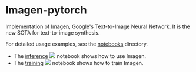 # Imagen-pytorch
Implementation of [Imagen](https://gweb-research-imagen.appspot.com/), Google's Text-to-Image Neural Network. It is the new SOTA for text-to-image synthesis.


For detailed usage examples, see the [notebooks](notebooks) directory.

 * The [inference](notebooks/Imagen_pytorch_inference.ipynb) [![][colab]][colab-inference] notebook shows how to use Imagen.
 * The [training](notebooks/Imagen_pytorch_train.ipynb) [![][colab]][colab-training] notebook shows how to train Imagen.

[colab]: <https://colab.research.google.com/assets/colab-badge.svg>
[colab-inference]: <https://colab.research.google.com/drive/1DvU6SSNRUMBlE_EzgtRrv4d1TWpvcy9z?usp=sharing>
[colab-training]: <https://colab.research.google.com/drive/1CNrZZH5VUnJAIxLXl2HOJDNh2JCCQLSz?usp=sharing>
